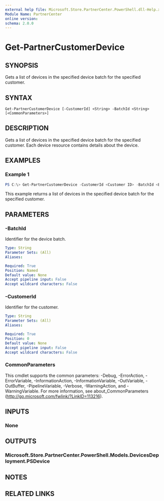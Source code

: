 ```yaml
---
external help file: Microsoft.Store.PartnerCenter.PowerShell.dll-Help.xml
Module Name: PartnerCenter
online version:
schema: 2.0.0
---
```


# Get-PartnerCustomerDevice

## SYNOPSIS
Gets a list of devices in the specified device batch for the specified customer.

## SYNTAX

```
Get-PartnerCustomerDevice [-CustomerId] <String> -BatchId <String> [<CommonParameters>]
```

## DESCRIPTION
Gets a list of devices in the specified device batch for the specified customer. Each device resource contains details about the device.

## EXAMPLES

### Example 1

```powershell
PS C:\> Get-PartnerCustomerDevice -CustomerId <Customer ID> -BatchId <Batch ID>
```

This example returns a list of devices in the specified device batch for the specified customer.

## PARAMETERS

### -BatchId
Identifier for the device batch.

```yaml
Type: String
Parameter Sets: (All)
Aliases:

Required: True
Position: Named
Default value: None
Accept pipeline input: False
Accept wildcard characters: False
```

### -CustomerId
Identifier for the customer.

```yaml
Type: String
Parameter Sets: (All)
Aliases:

Required: True
Position: 0
Default value: None
Accept pipeline input: False
Accept wildcard characters: False
```

### CommonParameters
This cmdlet supports the common parameters: -Debug, -ErrorAction, -ErrorVariable, -InformationAction, -InformationVariable, -OutVariable, -OutBuffer, -PipelineVariable, -Verbose, -WarningAction, and -WarningVariable. For more information, see about_CommonParameters (http://go.microsoft.com/fwlink/?LinkID=113216).

## INPUTS

### None

## OUTPUTS

### Microsoft.Store.PartnerCenter.PowerShell.Models.DevicesDeployment.PSDevice

## NOTES

## RELATED LINKS
